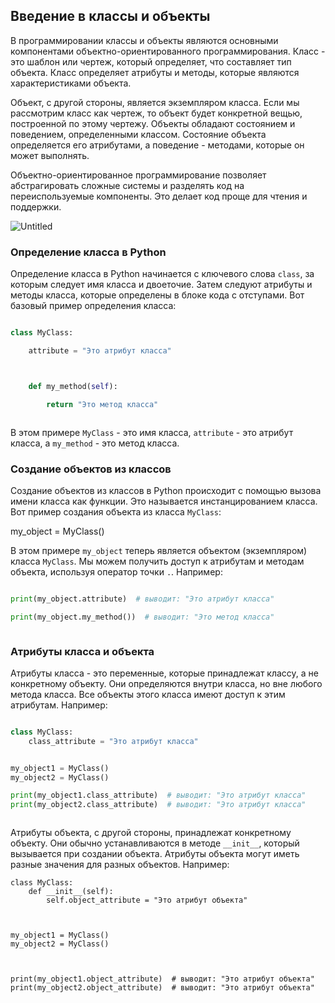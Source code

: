 
## Введение в классы и объекты

В программировании классы и объекты являются основными компонентами объектно-ориентированного программирования. Класс - это шаблон или чертеж, который определяет, что составляет тип объекта. Класс определяет атрибуты и методы, которые являются характеристиками объекта.

Объект, с другой стороны, является экземпляром класса. Если мы рассмотрим класс как чертеж, то объект будет конкретной вещью, построенной по этому чертежу. Объекты обладают состоянием и поведением, определенными классом. Состояние объекта определяется его атрибутами, а поведение - методами, которые он может выполнять.

Объектно-ориентированное программирование позволяет абстрагировать сложные системы и разделять код на переиспользуемые компоненты. Это делает код проще для чтения и поддержки.

![Untitled](../../../md1.jpg)



### Определение класса в Python

Определение класса в Python начинается с ключевого слова `class`, за которым следует имя класса и двоеточие. Затем следуют атрибуты и методы класса, которые определены в блоке кода с отступами. Вот базовый пример определения класса:



```python

class MyClass:

    attribute = "Это атрибут класса"



    def my_method(self):

        return "Это метод класса"



```



В этом примере `MyClass` - это имя класса, `attribute` - это атрибут класса, а `my_method` - это метод класса.



### Создание объектов из классов



Создание объектов из классов в Python происходит с помощью вызова имени класса как функции. Это называется инстанцированием класса. Вот пример создания объекта из класса `MyClass`:

my_object = MyClass()

В этом примере `my_object` теперь является объектом (экземпляром) класса `MyClass`. Мы можем получить доступ к атрибутам и методам объекта, используя оператор точки `.`. Например:



```python

print(my_object.attribute)  # выводит: "Это атрибут класса"

print(my_object.my_method())  # выводит: "Это метод класса"



```



### Атрибуты класса и объекта



Атрибуты класса - это переменные, которые принадлежат классу, а не конкретному объекту. Они определяются внутри класса, но вне любого метода класса. Все объекты этого класса имеют доступ к этим атрибутам. Например:
```python

class MyClass:
    class_attribute = "Это атрибут класса"


my_object1 = MyClass()
my_object2 = MyClass()

print(my_object1.class_attribute)  # выводит: "Это атрибут класса"
print(my_object2.class_attribute)  # выводит: "Это атрибут класса"



```



Атрибуты объекта, с другой стороны, принадлежат конкретному объекту. Они обычно устанавливаются в методе `__init__`, который вызывается при создании объекта. Атрибуты объекта могут иметь разные значения для разных объектов. Например:
```
class MyClass:
    def __init__(self):
        self.object_attribute = "Это атрибут объекта"



my_object1 = MyClass()
my_object2 = MyClass()



print(my_object1.object_attribute)  # выводит: "Это атрибут объекта"
print(my_object2.object_attribute)  # выводит: "Это атрибут объекта"
```
